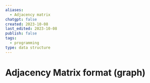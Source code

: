 ```yaml
---
aliases:
  - Adjacency matrix
chatgpt: false
created: 2023-10-08
last_edited: 2023-10-08
publish: false
tags:
  - programming
type: data structure
---
```

# Adjacency Matrix format (graph)
